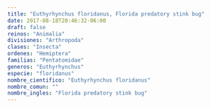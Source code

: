 ```yaml
---
title: "Euthyrhynchus floridanus, Florida predatory stink bug"
date: 2017-08-18T20:46:32-06:00
draft: false
reinos: "Animalia"
divisiones: "Arthropoda"
clases: "Insecta"
ordenes: "Hemiptera"
familias: "Pentatomidae"
generos: "Euthyrhynchus"
especie: "floridanus"
nombre_cientifico: "Euthyrhynchus floridanus"
nombre_comun: ""
nombre_ingles: "Florida predatory stink bug"
---
```

